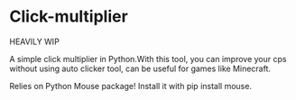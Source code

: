 # Click-multiplier
HEAVILY WIP

A simple click multiplier in Python.With this tool, you can improve your cps without using auto clicker tool, can be useful for games like Minecraft.

Relies on Python Mouse package!
Install it with pip install mouse.
